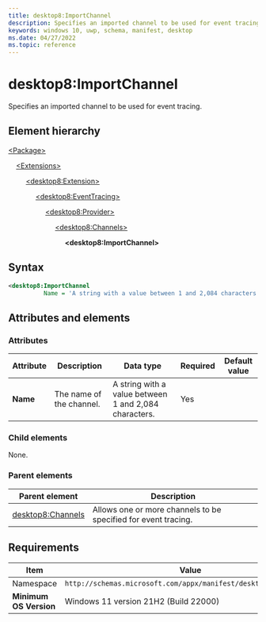 ```yaml
---
title: desktop8:ImportChannel
description: Specifies an imported channel to be used for event tracing.
keywords: windows 10, uwp, schema, manifest, desktop
ms.date: 04/27/2022
ms.topic: reference
---
```


# desktop8:ImportChannel

Specifies an imported channel to be used for event tracing.

## Element hierarchy

[\<Package\>](element-package.md)

&nbsp;&nbsp;&nbsp;&nbsp;[\<Extensions\>](element-extensions.md)

&nbsp;&nbsp;&nbsp;&nbsp; &nbsp;&nbsp;&nbsp;&nbsp;[\<desktop8:Extension\>](element-desktop8-extension.md)

&nbsp;&nbsp;&nbsp;&nbsp; &nbsp;&nbsp;&nbsp;&nbsp; &nbsp;&nbsp;&nbsp;&nbsp;[\<desktop8:EventTracing\>](element-desktop8-eventtracing.md)

&nbsp;&nbsp;&nbsp;&nbsp; &nbsp;&nbsp;&nbsp;&nbsp; &nbsp;&nbsp;&nbsp;&nbsp; &nbsp;&nbsp;&nbsp;&nbsp;[\<desktop8:Provider\>](element-desktop8-provider.md)

&nbsp;&nbsp;&nbsp;&nbsp; &nbsp;&nbsp;&nbsp;&nbsp; &nbsp;&nbsp;&nbsp;&nbsp; &nbsp;&nbsp;&nbsp;&nbsp; &nbsp;&nbsp;&nbsp;&nbsp;[\<desktop8:Channels\>](element-desktop8-channels.md)

&nbsp;&nbsp;&nbsp;&nbsp; &nbsp;&nbsp;&nbsp;&nbsp; &nbsp;&nbsp;&nbsp;&nbsp; &nbsp;&nbsp;&nbsp;&nbsp; &nbsp;&nbsp;&nbsp;&nbsp; &nbsp;&nbsp;&nbsp;&nbsp;**\<desktop8:ImportChannel\>**

## Syntax

```xml
<desktop8:ImportChannel
          Name = 'A string with a value between 1 and 2,084 characters.' />
```

## Attributes and elements

### Attributes

| Attribute | Description | Data type | Required | Default value |
|-|-|-|-|-|
| **Name** | The name of the channel. | A string with a value between 1 and 2,084 characters. | Yes |  |

### Child elements

None.

### Parent elements

| Parent element | Description |
|-|-|
| [desktop8:Channels](element-desktop8-channels.md) | Allows one or more channels to be specified for event tracing. |

## Requirements

| Item  | Value  |
|--|--|
| Namespace | `http://schemas.microsoft.com/appx/manifest/desktop/windows10/8` |
| **Minimum OS Version** | Windows 11 version 21H2 (Build 22000) |
